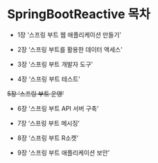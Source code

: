 # SpringBootReactive 목차

- 1장 ‘스프링 부트 웹 애플리케이션 만들기’ 

- 2장 ‘스프링 부트를 활용한 데이터 액세스’


- 3장 ‘스프링 부트 개발자 도구’


- 4장 ‘스프링 부트 테스트’  

~~5장 ‘스프링 부트 운영’~~


- 6장 ‘스프링 부트 API 서버 구축’ 


- 7장 ‘스프링 부트 메시징’


- 8장 ‘스프링 부트 R소켓’


- 9장 ‘스프링 부트 애플리케이션 보안’

